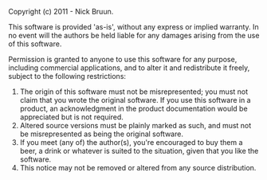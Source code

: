 Copyright (c) 2011 - Nick Bruun.

This software is provided 'as-is', without any express or implied
warranty. In no event will the authors be held liable for any damages
arising from the use of this software.

Permission is granted to anyone to use this software for any purpose,
including commercial applications, and to alter it and redistribute it
freely, subject to the following restrictions:

1.  The origin of this software must not be misrepresented; you must not
    claim that you wrote the original software. If you use this software
    in a product, an acknowledgment in the product documentation would be
    appreciated but is not required.
2.  Altered source versions must be plainly marked as such, and must not be
    misrepresented as being the original software.
3.  If you meet (any of) the author(s), you're encouraged to buy them a beer,
    a drink or whatever is suited to the situation, given that you like the
    software.
4.  This notice may not be removed or altered from any source
    distribution.

